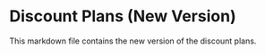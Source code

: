 
# Discount Plans (New Version)

This markdown file contains the new version of the discount plans.

